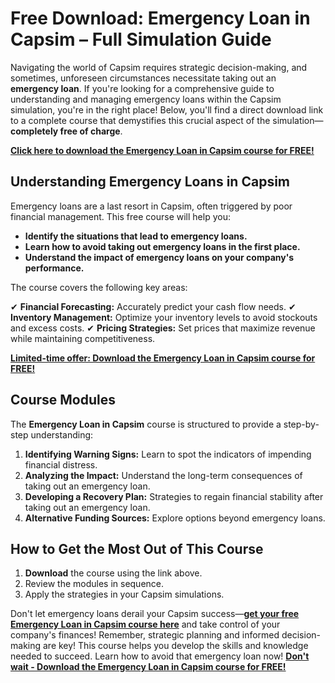 # Free Download: Emergency Loan in Capsim – Full Simulation Guide

Navigating the world of Capsim requires strategic decision-making, and sometimes, unforeseen circumstances necessitate taking out an **emergency loan**. If you're looking for a comprehensive guide to understanding and managing emergency loans within the Capsim simulation, you're in the right place! Below, you'll find a direct download link to a complete course that demystifies this crucial aspect of the simulation—**completely free of charge**.

[**Click here to download the Emergency Loan in Capsim course for FREE!**](https://udemywork.com/emergency-loan-in-capsim)

## Understanding Emergency Loans in Capsim

Emergency loans are a last resort in Capsim, often triggered by poor financial management. This free course will help you:

*   **Identify the situations that lead to emergency loans.**
*   **Learn how to avoid taking out emergency loans in the first place.**
*   **Understand the impact of emergency loans on your company's performance.**

The course covers the following key areas:

✔ **Financial Forecasting:** Accurately predict your cash flow needs.
✔ **Inventory Management:** Optimize your inventory levels to avoid stockouts and excess costs.
✔ **Pricing Strategies:** Set prices that maximize revenue while maintaining competitiveness.

[**Limited-time offer: Download the Emergency Loan in Capsim course for FREE!**](https://udemywork.com/emergency-loan-in-capsim)

## Course Modules

The **Emergency Loan in Capsim** course is structured to provide a step-by-step understanding:

1.  **Identifying Warning Signs:** Learn to spot the indicators of impending financial distress.
2.  **Analyzing the Impact:** Understand the long-term consequences of taking out an emergency loan.
3.  **Developing a Recovery Plan:** Strategies to regain financial stability after taking out an emergency loan.
4. **Alternative Funding Sources:** Explore options beyond emergency loans.

## How to Get the Most Out of This Course

1.  **Download** the course using the link above.
2.  Review the modules in sequence.
3.  Apply the strategies in your Capsim simulations.

Don't let emergency loans derail your Capsim success—**[get your free Emergency Loan in Capsim course here](https://udemywork.com/emergency-loan-in-capsim)** and take control of your company's finances! Remember, strategic planning and informed decision-making are key! This course helps you develop the skills and knowledge needed to succeed. Learn how to avoid that emergency loan now!
[**Don't wait - Download the Emergency Loan in Capsim course for FREE!**](https://udemywork.com/emergency-loan-in-capsim)
